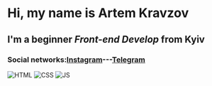 # Hi, my name is **Artem Kravzov**
## I'm a beginner *Front-end Develop* from Kyiv
### Social networks:[Instagram](https://www.instagram.com/akravzov/)---[Telegram](https://t.me/akravzovv)
![HTML](https://img.shields.io/badge/-HTML-090909?style=for-the-badge&logo=html5)
![CSS](https://img.shields.io/badge/-CSS-090909?style=for-the-badge&logo=css3)
![JS](https://img.shields.io/badge/-JavaScript-090909?style=for-the-badge&logo=JSES6)
